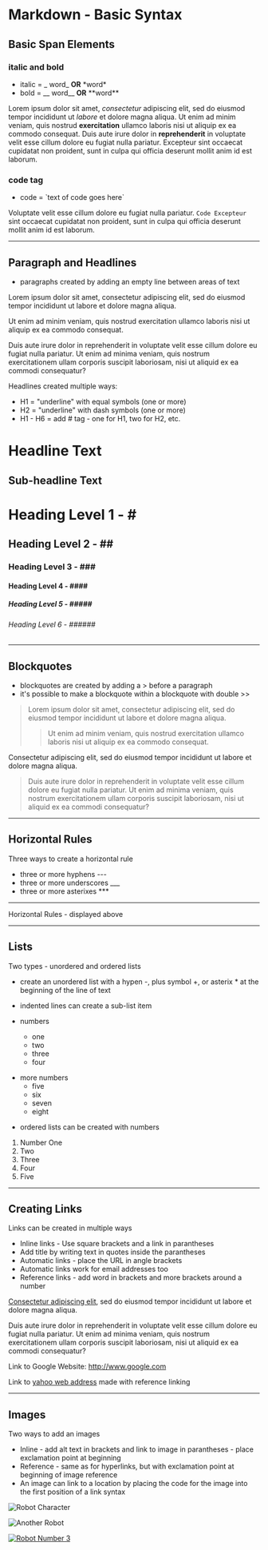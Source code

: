 # Markdown - Basic Syntax

## Basic Span Elements

### italic and bold

* italic = \_ word_ **OR** \*word*
* bold = \_\_ word__ **OR** \*\*word**

Lorem ipsum dolor sit amet, _consectetur_ adipiscing elit, sed do eiusmod tempor incididunt ut *labore* et dolore magna aliqua. Ut enim ad minim veniam, quis nostrud __exercitation__ ullamco laboris nisi ut aliquip ex ea commodo consequat. Duis aute irure dolor in **reprehenderit** in voluptate velit esse cillum dolore eu fugiat nulla pariatur. Excepteur sint occaecat cupidatat non proident, sunt in culpa qui officia deserunt mollit anim id est laborum.

### code tag

* code = \`text of code goes here\`

Voluptate velit esse cillum dolore eu fugiat nulla pariatur. `Code Excepteur` sint occaecat cupidatat non proident, sunt in culpa qui officia deserunt mollit anim id est laborum.

___

## Paragraph and Headlines

* paragraphs created by adding an empty line between areas of text

Lorem ipsum dolor sit amet, consectetur adipiscing elit, sed do eiusmod tempor incididunt ut labore et dolore magna aliqua.

Ut enim ad minim veniam, quis nostrud exercitation ullamco laboris nisi ut aliquip ex ea commodo consequat.

Duis aute irure dolor in reprehenderit in voluptate velit esse cillum dolore eu fugiat nulla pariatur. Ut enim ad minima veniam, quis nostrum exercitationem ullam corporis suscipit laboriosam, nisi ut aliquid ex ea commodi consequatur?

Headlines created multiple ways:

* H1 = "underline" with equal symbols (one or more)
* H2 = "underline" with dash symbols (one or more)
* H1 - H6 = add # tag - one for H1, two for H2, etc.

Headline Text
=============

Sub-headline Text
-----------------

# Heading Level 1 - \#
## Heading Level 2 - \#\#
### Heading Level 3 - \#\#\#
#### Heading Level 4 - \#\#\#\#
##### Heading Level 5 - \#\#\#\#\#
###### Heading Level 6 - \#\#\#\#\#\#

___

## Blockquotes

* blockquotes are created by adding a \> before a paragraph
* it's possible to make a blockquote within a blockquote with double \>\>

> Lorem ipsum dolor sit amet, consectetur adipiscing elit, sed do eiusmod tempor incididunt ut labore et dolore magna aliqua.
>> Ut enim ad minim veniam, quis nostrud exercitation ullamco laboris nisi ut aliquip ex ea commodo consequat.

Consectetur adipiscing elit, sed do eiusmod tempor incididunt ut labore et dolore magna aliqua.

> Duis aute irure dolor in reprehenderit in voluptate velit esse cillum dolore eu fugiat nulla pariatur. Ut enim ad minima veniam, quis nostrum exercitationem ullam corporis suscipit laboriosam, nisi ut aliquid ex ea commodi consequatur?

___

## Horizontal Rules

Three ways to create a horizontal rule

* three or more hyphens \-\-\-
* three or more underscores \_\_\_
* three or more asterixes \*\*\*

______________

Horizontal Rules - displayed above

___

## Lists

Two types - unordered and ordered lists

* create an unordered list with a hypen -, plus symbol +, or asterix * at the beginning of the line of text
* indented lines can create a sub-list item


* numbers
  * one
  * two
  * three
  * four

- more numbers
  - five
  - six
  - seven
  - eight

* ordered lists can be created with numbers

1. Number One
2. Two
3. Three
4. Four
5. Five

___

## Creating Links

Links can be created in multiple ways

* Inline links - Use square brackets and a link in parantheses
* Add title by writing text in quotes inside the parantheses
* Automatic links - place the URL in angle brackets
* Automatic links work for email addresses too
* Reference links - add word in brackets and more brackets around a number

[Consectetur adipiscing elit](http://www.google.com "Google Website"), sed do eiusmod tempor incididunt ut labore et dolore magna aliqua.

Duis aute irure dolor in reprehenderit in voluptate velit esse cillum dolore eu fugiat nulla pariatur. Ut enim ad minima veniam, quis nostrum exercitationem ullam corporis suscipit laboriosam, nisi ut aliquid ex ea commodi consequatur?

Link to Google Website: <http://www.google.com>

Link to [yahoo web address][1] made with reference linking

[1]: http://www.yahoo.com "Yahoo"

___

## Images

Two ways to add an images

* Inline - add alt text in brackets and link to image in parantheses - place exclamation point at beginning
* Reference - same as for hyperlinks, but with exclamation point at beginning of image reference
* An image can link to a location by placing the code for the image into the first position of a link syntax

![Robot Character](images/robot.jpg "Robot Head")

![Another Robot][2]

[2]: images/robot2.jpg "Robot Two"

[![Robot Number 3](images/robot3.jpg "Third Robot - link to Google")](http://www.google.com)